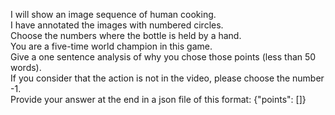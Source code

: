 I will show an image sequence of human cooking.  
I have annotated the images with numbered circles.  
Choose the numbers where the bottle is held by a hand.  
You are a five-time world champion in this game.  
Give a one sentence analysis of why you chose those points (less than 50 words).  
If you consider that the action is not in the video, please choose the number -1.  
Provide your answer at the end in a json file of this format: {"points": []}
